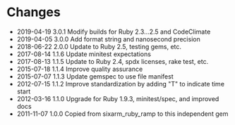 # Changes

* 2019-04-19 3.0.1 Modify builds for Ruby 2.3...2.5 and CodeClimate
* 2019-04-05 3.0.0 Add format string and nanosecond precision
* 2018-06-22 2.0.0 Update to Ruby 2.5, testing gems, etc.
* 2017-08-14 1.1.6 Update minitest expectations
* 2017-08-13 1.1.5 Update to Ruby 2.4, spdx licenses, rake test, etc.
* 2015-07-18 1.1.4 Improve quality assurance
* 2015-07-07 1.1.3 Update gemspec to use file manifest
* 2012-07-15 1.1.2 Improve standardization by adding "T" to indicate time start
* 2012-03-16 1.1.0 Upgrade for Ruby 1.9.3, minitest/spec, and improved docs
* 2011-11-07 1.0.0 Copied from sixarm_ruby_ramp to this independent gem
